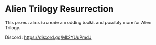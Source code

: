 # Alien Trilogy Resurrection

This project aims to create a modding toolkit and possibly more for Alien Trilogy.

Discord : https://discord.gg/Mk2YUuPmdU
